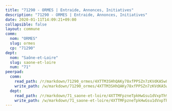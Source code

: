 ```yaml
---
title: "71290 - ORMES | Entraide, Annonces, Initiatives"
description: "71290 - ORMES | Entraide, Annonces, Initiatives"
date: 2020-01-11T14:09:21+09:00
collapsible: false
layout: commune
comm:
  nom: "ORMES"
  slug: ormes
  cp: "71290"
dept:
  nom: "Saône-et-Loire"
  slug: saone-et-loire
  num: "71"
peerpad:
  comm:
    read_path: /r/markdown/71290_ormes/4XTTM3SHhQAKy78xfPPSZn7zKVdKA5w8AdsmKKy4xrFGsfxtT
    write_path: /w/markdown/71290_ormes/4XTTM3SHhQAKy78xfPPSZn7zKVdKA5w8AdsmKKy4xrFGsfxtT-K3TgUqK5boRBVDwRh5RJCE2c15RC5Riqg2Cjgy5qPyQwNQzgirwJiGwjQVE9eN3TtXDL5UobXC7xvX2stRwyNJyD26ULHBnPZFG2uzeEr1AfDwzeNpMd8YjJApi9n1CVpSK7SKXy
  dept:
    read_path: /r/markdown/71_saone-et-loire/4XTTMFpzneTpkHwGsu1dVxpTh9oELJU2n3f8kDRTX9GvmVpaL
    write_path: /w/markdown/71_saone-et-loire/4XTTMFpzneTpkHwGsu1dVxpTh9oELJU2n3f8kDRTX9GvmVpaL-K3TgUPLReTfgPxiSETFtDp9QbUMLKAewzW6GSyW1tRCEja8UNREajzrB2u2WkUGEWMoE4rVmvmozcimnXo5nKKKtXvtPwVVRgb6dM7FqDvsMftTYvpLiKxYeBNePgGihkmco7tNC
---
```


